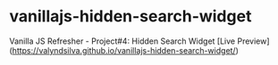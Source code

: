 # vanillajs-hidden-search-widget
Vanilla JS Refresher - Project#4: Hidden Search Widget
[Live Preview] (https://valyndsilva.github.io/vanillajs-hidden-search-widget/)
